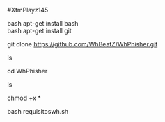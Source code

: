 #XtmPlayz145 

bash apt-get install bash  
bash apt-get install git  

git clone https://github.com/WhBeatZ/WhPhisher.git 

ls 

cd WhPhisher 

ls 

chmod +x *

bash requisitoswh.sh

